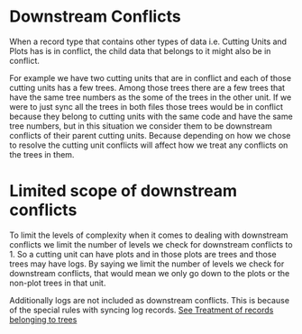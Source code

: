 ﻿# Downstream Conflicts

When a record type that contains other types of data i.e. Cutting Units and Plots
has is in conflict, the child data that belongs to it might also be in conflict.

For example we have two cutting units that are in conflict and each of those cutting units
has a few trees. Among those trees there are a few trees that have the same tree numbers as the 
some of the trees in the other unit. If we were to just sync all the trees in both files
those trees would be in conflict because they belong to cutting units with the same code and 
have the same tree numbers, but in this situation we consider them to be downstream conflicts
of their parent cutting units. Because depending on how we chose to resolve the cutting unit
conflicts will affect how we treat any conflicts on the trees in them.

# Limited scope of downstream conflicts
To limit the levels of complexity when it comes to dealing with downstream conflicts
we limit the number of levels we check for downstream conflicts to 1. 
So a cutting unit can have plots and in those plots are trees and those trees may have logs. 
By saying we limit the number of levels we check for downstream conflicts, that would mean we only 
go down to the plots or the non-plot trees in that unit.

Additionally logs are not included as downstream conflicts. 
This is because of the special rules with syncing log records. [See Treatment of records belonging to trees](./ConflictCheckedRecordTypes.md)

